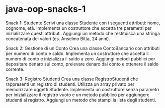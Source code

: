 # java-oop-snacks-1
 
Snack 1: Studente
Scrivi una classe Studente con i seguenti attributi: nome, cognome, età. Implementa un costruttore che accetta tre parametri per inizializzare questi attributi. Aggiungi un metodo che restituisca una stringa concatenata dei valori (es. Anselmo Bitta, 24 anni).

Snack 2: Gestione di un Conto
Crea una classe ContoBancario con attributi per numero di conto e saldo. Implementa un costruttore che accetta il numero di conto e inizializza il saldo a zero. Aggiungi metodi pubblici per depositare denaro sul conto, prelevare denaro dal conto e ottenere il saldo corrente.

Snack 3: Registro Studenti
Crea una classe RegistroStudenti che rappresenti un registro di studenti. Utilizza un array privato per memorizzare oggetti Studente. Implementa un costruttore senza parametri per inizializzare il registro vuoto e un metodo pubblico per aggiungere studenti al registro. Aggiungi un metodo che stampi la lista degli studenti.
